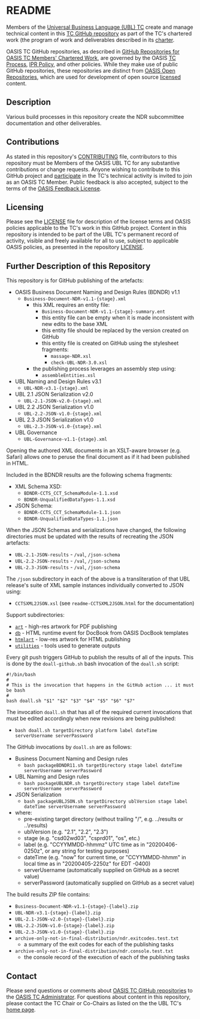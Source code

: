 # README

Members of the [Universal Business Language (UBL) TC](https://www.oasis-open.org/committees/ubl/) 
create and manage technical content in this [TC GitHub repository](https://github.com/oasis-tcs/ubl-ndrsc/) 
as part of the TC's chartered work (the program of work and deliverables described in its 
[charter](https://www.oasis-open.org/committees/ubl/charter.php).

OASIS TC GitHub repositories, as described in 
[GitHub Repositories for OASIS TC Members' Chartered Work](https://www.oasis-open.org/resources/tcadmin/github-repositories-for-oasis-tc-members-chartered-work), 
are governed by the OASIS [TC Process](https://www.oasis-open.org/policies-guidelines/tc-process), [IPR Policy](https://www.oasis-open.org/policies-guidelines/ipr), 
and other policies. While they make use of public GitHub repositories, these repositories are distinct from 
[OASIS Open Repositories](https://www.oasis-open.org/resources/open-repositories), which are used for 
development of open source [licensed](https://www.oasis-open.org/resources/open-repositories/licenses) 
content.

## Description

Various build processes in this repository create the NDR subcommittee documentation and other deliverables.

## Contributions

As stated in this repository's 
[CONTRIBUTING](https://github.com/oasis-tcs/ubl-ndrsc/blob/master/CONTRIBUTING.md) file, 
contributors to this repository must be Members of the OASIS UBL TC for any substantive contributions 
or change requests.  Anyone wishing to contribute to this GitHub project and 
[participate](https://www.oasis-open.org/join/participation-instructions) in the TC's technical 
activity is invited to join as an OASIS TC Member. Public feedback is also accepted, 
subject to the terms of the 
[OASIS Feedback License](https://www.oasis-open.org/policies-guidelines/ipr#appendixa). 

## Licensing

Please see the [LICENSE](https://github.com/oasis-tcs/ubl-ndrsc/blob/master/LICENSE.md) file 
for description of the license terms and OASIS policies applicable to the TC's work in this GitHub 
project. Content in this repository is intended to be part of the UBL TC's permanent record of activity, 
visible and freely available for all to use, subject to applicable OASIS policies, as presented in the 
repository [LICENSE](https://github.com/oasis-tcs/ubl-ndrsc/blob/master/LICENSE.md). 

## Further Description of this Repository

This repository is for GitHub publishing of the artefacts:
- OASIS Business Document Naming and Design Rules (BDNDR) v1.1
  - `Business-Document-NDR-v1.1-{stage}.xml`
    - this XML requires an entity file:
      - `Business-Document-NDR-v1.1-{stage}-summary.ent`
      - this entity file can be empty when it is made inconsistent with new edits to the base XML
      - this entity file should be replaced by the version created on GitHub
      - this entity file is created on GitHub using the stylesheet fragments:
        - `massage-NDR.xsl`
        - `check-UBL-NDR-3.0.xsl`
    - the publishing process leverages an assembly step using:
      - `assembleEntities.xsl`
- UBL Naming and Design Rules v3.1
  - `UBL-NDR-v3.1-{stage}.xml`
- UBL 2.1 JSON Serialization v2.0
  - `UBL-2.1-JSON-v2.0-{stage}.xml`
- UBL 2.2 JSON Serialization v1.0
  - `UBL-2.2-JSON-v1.0-{stage}.xml`
- UBL 2.3 JSON Serialization v1.0
  - `UBL-2.3-JSON-v1.0-{stage}.xml`
- UBL Governance
  - `UBL-Governance-v1.1-{stage}.xml`

Opening the authored XML documents in an XSLT-aware browser (e.g. Safari) allows one to peruse the final document as if it had been published in HTML.

Included in the BDNDR results are the following schema fragments:
- XML Schema XSD:
  - `BDNDR-CCTS_CCT_SchemaModule-1.1.xsd`
  - `BDNDR-UnqualifiedDataTypes-1.1.xsd`
- JSON Schema:
  - `BDNDR-CCTS_CCT_SchemaModule-1.1.json`
  - `BDNDR-UnqualifiedDataTypes-1.1.json`

When the JSON Schemas and serializations have changed, the following directories must be updated with the results of recreating the JSON artefacts:
- `UBL-2.1-JSON-results` - `/val`, `/json-schema`
- `UBL-2.2-JSON-results` - `/val`, `/json-schema`
- `UBL-2.3-JSON-results` - `/val`, `/json-schema`

The `/json` subdirectory in each of the above is a transliteration of that UBL release's suite of XML sample instances individually converted to JSON using:
- `CCTSXML2JSON.xsl` (see `readme-CCTSXML2JSON.html` for the documentation)

Support subdirectories:
- [`art`]( art ) - high-res artwork for PDF publishing
- [`db`]( db ) - HTML runtime event for DocBook from OASIS DocBook templates
- [`htmlart`]( htmlart ) - low-res artwork for HTML publishing
- [`utilities`]( utilities ) - tools used to generate outputs

Every git push triggers GitHub to publish the results of all of the inputs. This is done by the `doall-github.sh` bash invocation of the `doall.sh` script:
```
#!/bin/bash
#
# This is the invocation that happens in the GitHub action ... it must be bash
#
bash doall.sh "$1" "$2" "$3" "$4" "$5" "$6" "$7"
```
The invocation `doall.sh` that has all of the required current invocations that must be edited accordingly when new revisions are being published:
  - `bash doall.sh targetDirectory platform label dateTime serverUsername serverPassword`

The GitHub invocations by `doall.sh` are as follows:
- Business Document Naming and Design rules
  - `bash packageBDNDR11.sh targetDirectory stage label dateTime serverUsername serverPassword`
- UBL Naming and Design rules
  - `bash packageUBLNDR.sh targetDirectory stage label dateTime serverUsername serverPassword`
- JSON Serialization
  - `bash packageUBLJSON.sh targetDirectory ublVersion stage label dateTime serverUsername serverPassword`
- where:
    - pre-existing target directory (without trailing "/", e.g. ../results or ..\results)
    - ublVersion (e.g. "2.1", "2.2", "2.3")
    - stage (e.g. "csd02wd03", "csprd01", "os", etc.)
    - label (e.g. "CCYYMMDD-hhmmz" UTC time as in "20200406-0250z", or any string for testing purposes)
    - dateTime (e.g. "now" for current time, or "CCYYMMDD-hhmm" in local time as in "20200405-2250z" for EDT -0400)
    - serverUsername (automatically supplied on GitHub as a secret value)
    - serverPassword (automatically supplied on GitHub as a secret value)

The build results ZIP file contains:
  - `Business-Document-NDR-v1.1-{stage}-{label}.zip`
  - `UBL-NDR-v3.1-{stage}-{label}.zip`
  - `UBL-2.1-JSON-v2.0-{stage}-{label}.zip`
  - `UBL-2.2-JSON-v1.0-{stage}-{label}.zip`
  - `UBL-2.3-JSON-v1.0-{stage}-{label}.zip`
  - `archive-only-not-in-final-distribution/ndr.exitcodes.test.txt`
    - a summary of the exit codes for each of the publishing tasks
  - `archive-only-not-in-final-distribution/ndr.console.test.txt`
    - the console record of the execution of each of the publishing tasks

## Contact

Please send questions or comments about 
[OASIS TC GitHub repositories](https://www.oasis-open.org/resources/tcadmin/github-repositories-for-oasis-tc-members-chartered-work) 
to the [OASIS TC Administrator](mailto:tc-admin@oasis-open.org).  For questions about content in this 
repository, please contact the TC Chair or Co-Chairs as listed on the the UBL TC's 
[home page](https://www.oasis-open.org/committees/ubl/).
